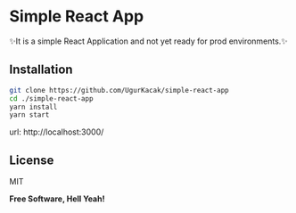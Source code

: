 # Simple React App

✨It is a simple React Application and not yet ready for prod environments.✨

## Installation

```sh
git clone https://github.com/UgurKacak/simple-react-app
cd ./simple-react-app
yarn install
yarn start
```
url: http://localhost:3000/
## License

MIT

**Free Software, Hell Yeah!**
